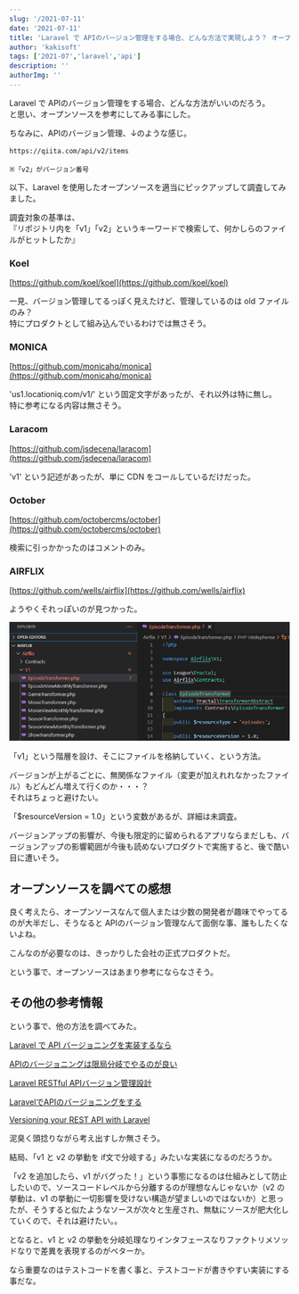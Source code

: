 ```yaml
---
slug: '/2021-07-11'
date: '2021-07-11'
title: 'Laravel で APIのバージョン管理をする場合、どんな方法で実現しよう？ オープンソースを調べてみた。'
author: 'kakisoft'
tags: ['2021-07','laravel','api']
description: ''
authorImg: ''
---
```



Laravel で APIのバージョン管理をする場合、どんな方法がいいのだろう。  
と思い、オープンソースを参考にしてみる事にした。  

ちなみに、APIのバージョン管理、↓のような感じ。
```
https://qiita.com/api/v2/items

※「v2」がバージョン番号
```

以下、Laravel を使用したオープンソースを適当にピックアップして調査してみました。  

調査対象の基準は、  
『リポジトリ内を「v1」「v2」というキーワードで検索して、何かしらのファイルがヒットしたか』  


### Koel
[https://github.com/koel/koel](https://github.com/koel/koel)  

一見、バージョン管理してるっぽく見えたけど、管理しているのは old ファイルのみ？  
特にプロダクトとして組み込んでいるわけでは無さそう。  


### MONICA
[https://github.com/monicahq/monica](https://github.com/monicahq/monica)  

'us1.locationiq.com/v1/' という固定文字があったが、それ以外は特に無し。  
特に参考になる内容は無さそう。  


### Laracom
[https://github.com/jsdecena/laracom](https://github.com/jsdecena/laracom)  

'v1' という記述があったが、単に CDN をコールしているだけだった。  


### October
[https://github.com/octobercms/october](https://github.com/octobercms/october)  

検索に引っかかったのはコメントのみ。  


### AIRFLIX
[https://github.com/wells/airflix](https://github.com/wells/airflix)  

ようやくそれっぽいのが見つかった。  

![api-versioning](api-versioning.png)  

「v1」という階層を設け、そこにファイルを格納していく、という方法。  

バージョンが上がるごとに、無関係なファイル（変更が加えれれなかったファイル）もどんどん増えて行くのか・・・？  
それはちょっと避けたい。  

「$resourceVersion = 1.0」という変数があるが、詳細は未調査。  

バージョンアップの影響が、今後も限定的に留められるアプリならまだしも、バージョンアップの影響範囲が今後も読めないプロダクトで実施すると、後で酷い目に遭いそう。  


## オープンソースを調べての感想
良く考えたら、オープンソースなんて個人または少数の開発者が趣味でやってるのが大半だし、そうなると APIのバージョン管理なんて面倒な事、誰もしたくないよね。  

こんなのが必要なのは、きっかりした会社の正式プロダクトだ。  

という事で、オープンソースはあまり参考にならなさそう。


## その他の参考情報
という事で、他の方法を調べてみた。  

[Laravel で API バージョニングを実装するなら](https://www.slideshare.net/ShoheiOkada/laravel-api-116459164)  

[APIのバージョニングは限局分岐でやるのが良い](https://kenn.hatenablog.com/entry/2014/03/06/105249)  

[Laravel RESTful APIバージョン管理設計](https://www.it-swarm-ja.com/ja/php/laravel-restful-api%E3%83%90%E3%83%BC%E3%82%B8%E3%83%A7%E3%83%B3%E7%AE%A1%E7%90%86%E8%A8%AD%E8%A8%88/1053957727/)  

[LaravelでAPIのバージョニングをする](https://qiita.com/wrbss/items/c7849e5ac998ab9504f1)  

[Versioning your REST API with Laravel](https://medium.com/mestredev/versioning-your-rest-api-with-laravel-646bcc1f70a4)  


泥臭く頭捻りながら考え出すしか無さそう。  

結局、「v1 と v2 の挙動を if文で分岐する」みたいな実装になるのだろうか。  

「v2 を追加したら、v1 がバグった！」という事態になるのは仕組みとして防止したいので、ソースコードレベルから分離するのが理想なんじゃないか（v2 の挙動は、v1 の挙動に一切影響を受けない構造が望ましいのではないか）と思ったが、そうすると似たようなソースが次々と生産され、無駄にソースが肥大化していくので、それは避けたい。。  

となると、v1 と v2 の挙動を分岐処理なりインタフェースなりファクトリメソッドなりで差異を表現するのがベターか。  

なら重要なのはテストコードを書く事と、テストコードが書きやすい実装にする事だな。  

